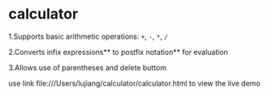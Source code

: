 # calculator
1.Supports basic arithmetic operations: `+`, `-`, `*`, `/`  

2.Converts infix expressions** to postfix notation** for evaluation

3.Allows use of parentheses and delete buttom

use link file:///Users/lujiang/calculator/calculator.html to view the live demo

